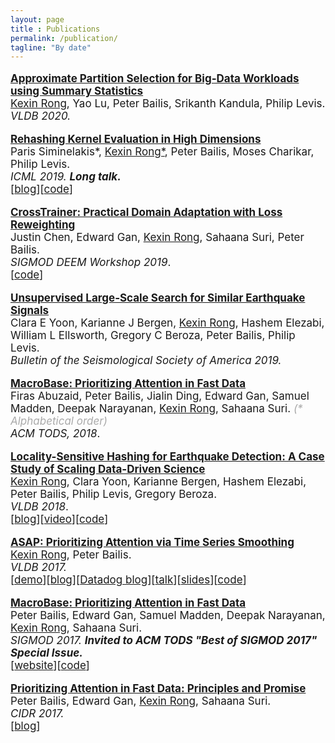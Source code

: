 ```yaml
---
layout: page
title : Publications
permalink: /publication/
tagline: "By date"
---
```

<!--<div class="tagline">
<span class="page-title">Publications</span> <span class="page-tagline"><em>by Date</em></span>
</div>-->
<div class="manual-post" style="font-size: 17px">
<div>

<p>  <div class="manual-content">
  <a  href="#"  style="font-weight: bolder;">
  Approximate Partition Selection for Big-Data Workloads using Summary Statistics</a> <br><u class="dotted">Kexin Rong</u>, Yao Lu, Peter Bailis, Srikanth Kandula, Philip Levis. <br><i>VLDB 2020.</i>
  </div>
</p>

<!--   <div class="manual manual-title">
  <strong>2017</strong>
  </div> -->
 <p>  <div class="manual-content">
  <a  href="/papers/rehashing-icml19.pdf"  style="font-weight: bolder;">
  Rehashing Kernel Evaluation in High Dimensions</a> <br>Paris Siminelakis*, <u class="dotted">Kexin Rong*</u>, Peter Bailis, Moses Charikar, Philip Levis. <br><i> ICML 2019.</i> <i style="font-weight: bolder;"> Long talk.</i>
  <br><span>[<a href="https://dawn.cs.stanford.edu/2019/06/11/rehashing/">blog</a>][<a href="https://github.com/kexinrong/rehashing">code</a>]</span>
  </div>
</p>


 <p>  <div class="manual-content">
  <a  href="https://arxiv.org/abs/1905.02304"  style="font-weight: bolder;">
  CrossTrainer: Practical Domain Adaptation with Loss Reweighting</a><br> Justin Chen, Edward Gan, <u class="dotted">Kexin Rong</u>, Sahaana Suri, Peter Bailis. <br><i> SIGMOD DEEM Workshop 2019</i>.
  <br><span>[<a href="https://github.com/stanford-futuredata/crosstrainer">code</a>]</span>
  </div>
</p>

<p>  <div class="manual-content">
  <a  href="#"  style="font-weight: bolder;">
  Unsupervised Large‐Scale Search for Similar Earthquake Signals</a> <br>Clara E Yoon, Karianne J Bergen, <u class="dotted">Kexin Rong</u>, Hashem Elezabi, William L Ellsworth, Gregory C Beroza, Peter Bailis, Philip Levis. <br><i> Bulletin of the Seismological Society of America 2019.</i> 
  </div>
</p>


<p>  <div class="manual-content">
  <a  href="/papers/macrobase-tods18.pdf"  style="font-weight: bolder;">
      MacroBase: Prioritizing Attention in Fast Data</a><br>Firas Abuzaid, Peter Bailis, Jialin Ding, Edward Gan, Samuel Madden, Deepak Narayanan, <u class="dotted">Kexin Rong</u>, Sahaana Suri. <i style="color:#aaaaaa">(* Alphabetical order)</i> <br><i>ACM TODS, 2018</i>.
  </div>
</p>

   <p>  <div class="manual-content">
  <a  href="/papers/quake-vldb18.pdf"  style="font-weight: bolder;">
      Locality-Sensitive Hashing for Earthquake Detection: A Case Study of Scaling Data-Driven Science</a><br>
      <u class="dotted">Kexin Rong</u>, Clara Yoon, Karianne Bergen, Hashem Elezabi, Peter Bailis, Philip Levis, Gregory Beroza. <br><i>VLDB 2018</i>.<br><span>[<a href="https://dawn.cs.stanford.edu/2018/09/05/quake/">blog</a>][<a href="https://www.youtube.com/watch?v=LXi0TIOOfEY">video</a>][<a href="https://github.com/stanford-futuredata/FAST">code</a>]</span>
  </div>
</p>

   <p>  <div class="manual-content">
  <a href="/papers/asap-vldb17.pdf" style="font-weight: bolder;">
      ASAP: Prioritizing Attention via Time Series Smoothing</a><br>
      <u class="dotted">Kexin Rong</u>, Peter Bailis.<br> <i>VLDB 2017.</i><br>
      <span>[<a href="http://futuredata.stanford.edu/asap/">demo</a>][<a href="http://dawn.cs.stanford.edu/2017/08/07/asap/">blog</a>][<a href="https://www.datadoghq.com/blog/auto-smoother-asap/">Datadog blog</a>][<a href="https://vimeo.com/221062931">talk</a>][<a href="https://speakerdeck.com/futuredata/automating-dashboard-displays-with-asap">slides</a>][<a href="https://github.com/stanford-futuredata/ASAP">code</a>]</span> 
  </div>
</p>


<p>  <div class="manual-content">
	<a href="/papers/macrobase-sigmod17.pdf" style="font-weight: bolder;">
      MacroBase: Prioritizing Attention in Fast Data</a> <br>
      Peter Bailis, Edward Gan, Samuel Madden, Deepak Narayanan, <u class="dotted">Kexin Rong</u>, Sahaana Suri. <br><i>SIGMOD 2017.</i> <i style="font-weight: bolder;"> Invited to ACM TODS "Best of SIGMOD 2017" Special Issue.</i><br><span>[<a href="https://macrobase.stanford.edu/">website</a>][<a href="https://github.com/stanford-futuredata/macrobase">code</a>]</span><br>
  </div>
</p>
<p>  <div class="manual-content">
  <a href="/papers/macrobase-cidr17.pdf" style="font-weight: bolder;">
      Prioritizing Attention in Fast Data: Principles and Promise</a><br>
      Peter Bailis, Edward Gan, <u class="dotted">Kexin Rong</u>, Sahaana Suri. <br><i>CIDR 2017.</i><br>
      <span>[<a href="https://blog.acolyer.org/2017/01/19/prioritizing-attention-in-fast-data-principles-and-promise/">blog</a>]</span>
  </div>
</p>
</div>